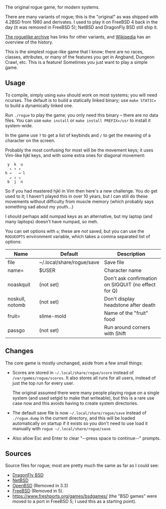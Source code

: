 The original rogue game, for modern systems.

There are many variants of rogue; this is the "original" as was shipped with
4.2BSD from 1980 and derivates. I used to play it on FreeBSD 4 back in the day
(it was removed in FreeBSD 5); NetBSD and DragonFly BSD still ship it.

[The roguelike archive] has links for other variants, and [Wikipedia] has an
overview of the history.

This is the simplest rogue-like game that I know; there are no races, classes,
attributes, or many of the features you get in Angband, Dungeon Crawl, etc. This
is a feature! Sometimes you just want to play a simple game.

Usage
-----
To compile, simply using `make` should work on most systems; you will need
ncurses. The default is to build a statically linked binary; use `make STATIC=`
to build a dynamically linked one.

Run `./rogue` to play the game; you only need this binary – there are no data
files. You can use `make install` or `make install PREFIX=/usr` to install it
system-wide.

In the game use `?` to get a list of keybinds and `/` to get the meaning of a
character on the screen.

Probably the most confusing for most will be the movement keys; it uses Vim-like
hjkl keys, and with some extra ones for diagonal movement:

	 y  k  u
	  ↖ ↑ ↗
	h ←   → l
	  ↙ ↓ ↘
	 b  j  n

So if you had mastered hjkl in Vim then here's a new challenge. You do get used
to it; I haven't played this in over 10 years, but I can still do these
movements without difficulty from muscle memory (which probably says something
sad about my youth...)

I should perhaps add numpad keys as an alternative, but my laptop (and many
laptops) doesn't have numpad, so meh.

You can set options with `o`; these are *not* saved, but you can use the
`ROGUEOPTS` environment variable, which takes a comma separated list of options:

| Name            | Default                   | Description                                         |
| ----            | -------                   | -----------                                         |
| file            | ~/.local/share/rogue/save | Save file                                           |
| name=           | $USER                     | Character name                                      |
| noaskquit       | (not set)                 | Don't ask confirmation on SIGQUIT (no effect for Q) |
| noskull, notomb | (not set)                 | Don't display headstone after death                 |
| fruit=          | slime-mold                | Name of the "fruit" food                            |
| passgo          | (not set)                 | Run around corners with Shift                       |

Changes
-------
The core game is mostly unchanged, aside from a few small things:

- Scores are stored in `~/.local/share/rogue/score` instead of
  `/var/games/rogue/scores`. It also stores all runs for all users, instead of
  just the top run for every user.

  The original assumed there were many people playing rogue on a single system
  (and used setgid to make that writeable), but this is a rare use case now and
  this avoids having to create system directories.

- The default save file is now `~/.local/share/rogue/save` instead of
  `./rogue.dump` in the current directory, and this will be loaded automatically
  on startup if it exists so you don't need to use load it manually with
  `rogue ~/.local/share/rogue/save`.

- Also allow Esc and Enter to clear "--press space to continue--" prompts.


Sources
-------
Source files for rogue; most are pretty much the same as far as I could see:

- [DragonFly BSD](https://gitweb.dragonflybsd.org/dragonfly.git/tree/HEAD:/games/rogue)
- [NetBSD](https://github.com/NetBSD/src/tree/trunk/games/rogue)
- [OpenBSD](https://github.com/openbsd/src/tree/b8d5a5fb3cd18b5becb179d749e65fc04a659093/games/rogue) (Removed in 3.3)
- [FreeBSD](https://github.com/freebsd/freebsd-src/tree/e05f78b8316cc4c48131cbc9093827a26f204680/games/rogue)
  (Removed in 5).
- https://www.freshports.org/games/bsdgames/ (the "BSD games" were moved to a
  port in FreeBSD 5; I used this as a starting point).

[The roguelike archive]: https://britzl.github.io/roguearchive/
[Wikipedia]: https://en.wikipedia.org/wiki/Rogue_(video_game)
